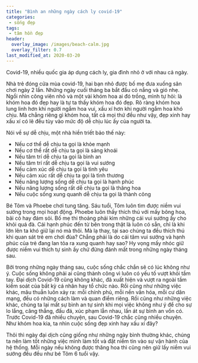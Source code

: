 ```yaml
---
title: "Bình an những ngày cách ly covid-19"
categories:
 - sống đẹp
tags:
 - tâm hồn đẹp
header:
  overlay_image: /images/beach-calm.jpg
  overlay_filter: 0.7
last_modified_at: 2020-03-20
---
```


Covid-19, nhiều quốc gia áp dụng cách ly, gia đình nhỏ ở với nhau cả ngày.


Nhà trẻ đóng cửa mùa covid-19, hai bạn nhỏ được bố mẹ đưa xuống sân chơi ngày 2 lần. Những ngày cuối tháng ba bắt đầu có nắng và gió nhẹ. Ngồi nhìn công viên nhỏ và một vài khóm hoa ai đó trồng, mình tự hỏi: là khóm hoa đó đẹp hay là tự ta thấy khóm hoa đó đẹp. Rõ ràng khóm hoa lung linh hơn khi người ngắm hoa vui, xấu xí hơn khi người ngắm hoa khó chịu. Mà chẳng riêng gì khóm hoa, tất cả mọi thứ đều như vậy, đẹp xinh hay xấu xí có lẽ đều tùy vào mức độ dễ chịu lúc ấy của người ta.

Nói về sự dễ chịu, một nhà hiền triết bảo thế này:

 - Nếu cơ thể dễ chịu ta gọi là khỏe mạnh
 - Nếu cơ thể rất dễ chịu ta gọi là sảng khoái
 - Nếu tâm trí dễ chịu ta gọi là bình an
 - Nếu tâm trí rất dễ chịu ta gọi là vui sướng
 - Nếu cảm xúc dễ chịu ta gọi là tình yêu
 - Nếu cảm xúc rất dễ chịu ta gọi là tình thương
 - Nếu năng lượng sống dễ chịu ta gọi là hạnh phúc
 - Nếu năng lượng sống rất dễ chịu ta gọi là thăng hoa
 - Nếu cuộc sống xung quanh dễ chịu ta gọi là thành công

Bé Tôm và Phoebe chơi tung tăng. Sáu tuổi, Tôm luôn tìm được niềm vui sướng trong mọi hoạt động. Phoebe luôn thấy thích thú với mấy bông hoa, bãi cỏ hay đám sỏi. Bố mẹ thi thoảng phải kìm những cái vui sướng ấy cho khỏi quá đà. Cái hạnh phúc đến từ bên trong thật là luôn có sẵn, chỉ là khi lớn lên ta khó giữ lại nó mà thôi. Mà lạ thay, tại sao chúng ta đều thích thú khi quan sát trẻ em chơi đùa? Chẳng phải là do cái tâm vui sướng và hạnh phúc của trẻ đang lan tỏa ra xung quanh hay sao? Hy vọng mấy nhóc giữ được niềm vui thích tự sinh ấy chứ đừng đánh mất trong những ngày tháng sau.

Bởi trong những ngày tháng sau, cuộc sống chắc chắn sẽ có lúc không như ý. Cuộc sống không phải ai cũng thành công vì luôn có yếu tố vượt khỏi tầm tay. Đại dịch Covid-19 cũng không khác, đã xuất hiện và vượt ra ngoài tầm kiểm soát của bất kỳ cá nhân hay tổ chức nào. Rồi cũng như những việc khác, mâu thuẫn luôn xảy ra: mỗi chính phủ, mỗi nền văn hóa, mỗi cư dân mạng, đều có những cách làm và quan điểm riêng. Rồi cũng như những việc khác, chúng ta lại mất sự bình an tự sinh khi mọi việc không như ý để cho sự lo lắng, căng thẳng, đấu đá, xúc phạm lẫn nhau, lấn át sự bình an vốn có. Trước Covid-19 đã nhiều chuyện, sau Covid-19 chắc cũng nhiều chuyện. Như khóm hoa kia, ta nhìn cuộc sống đẹp xinh hay xấu xí đây?

Thôi thì ngày đại dịch cũng giống như những ngày bình thường khác, chúng ta nên làm tốt những việc mình làm tốt và đặt niềm tin vào sự vận hành của hệ thống. Mỗi ngày nếu không được thăng hoa thì cũng nên giữ lấy niềm vui sướng đều đều như bé Tôm 6 tuổi vậy.